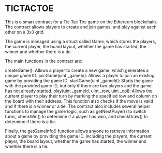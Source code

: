 # TICTACTOE

This is a smart contract for a Tic Tac Toe game on the Ethereum blockchain. The contract allows players to create and join games, and play against each other on a 3x3 grid.

The game is managed using a struct called Game, which stores the players, the current player, the board layout, whether the game has started, the winner and whether there is a tie.

The main functions in the contract are:

createGame(): Allows a player to create a new game, which generates a unique game ID.
joinGame(uint _gameId): Allows a player to join an existing game by providing the game ID.
startGame(uint _gameId): Starts the game with the provided game ID, but only if there are two players and the game has not already started.
play(uint _gameId, uint _row, uint _col): Allows the current player to play their turn by marking the specified row and column on the board with their address. This function also checks if the move is valid and if there is a winner or a tie.
The contract also includes several helper functions to manage the game logic, such as getNextPlayer() to switch turns, checkWin() to determine if a player has won, and checkDraw() to determine if there is a tie.

Finally, the getGameInfo() function allows anyone to retrieve information about a game by providing the game ID, including the players, the current player, the board layout, whether the game has started, the winner and whether there is a tie.